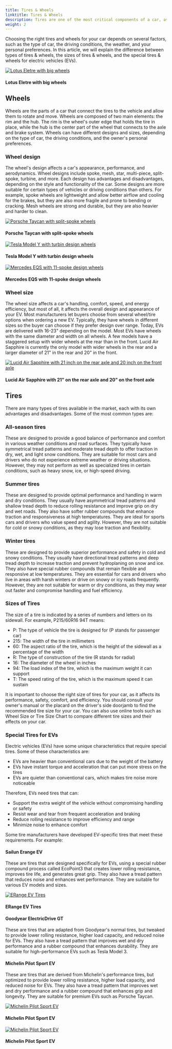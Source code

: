 ```yaml
---
title: Tires & Wheels
linktitle: Tires & Wheels
description: Tires are one of the most critical components of a car, as they affect its performance, safety, comfort, and efficiency.
weight: 2
---
```

<!-- markdownlint-disable MD033 -->

Choosing the right tires and wheels for your car depends on several factors, such as the type of car, the driving conditions, the weather, and your personal preferences. In this article, we will explain the difference between types of tires & wheels, the sizes of tires & wheels, and the special tires & wheels for electric vehicles (EVs).

<figur>
    <a href="https://media.evkx.net/multimedia/models/lotus/eletre/eletre_s/exterior_2.jpg">
        <img src="https://media.evkx.net/multimedia/models/lotus/eletre/eletre_s/exterior_2_st.jpg" alt="Lotus Eletre with big wheels" title="Lotus Eletre with big wheels" class="img-fluid">
    </a>
    <figcaption><h4>Lotus Eletre with big wheels</h4></figcaption>
</figur>

## Wheels

Wheels are the parts of a car that connect the tires to the vehicle and allow them to rotate and move. Wheels are composed of two main elements: the rim and the hub. The rim is the wheel's outer edge that holds the tire in place, while the hub is the center part of the wheel that connects to the axle and brake system. Wheels can have different designs and sizes, depending on the type of car, the driving conditions, and the owner's personal preferences.

### Wheel design

The wheel's design affects a car's appearance, performance, and aerodynamics. Wheel designs include spoke, mesh, star, multi-piece, split-spoke, turbine, and more. Each design has advantages and disadvantages, depending on the style and functionality of the car. Some designs are more suitable for certain types of vehicles or driving conditions than others. For example, spoke wheels are lightweight and allow better airflow and cooling for the brakes, but they are also more fragile and prone to bending or cracking. Mesh wheels are strong and durable, but they are also heavier and harder to clean. 

<figur>
    <a href="https://media.evkx.net/multimedia/models/porsche/taycan/taycan_gts/main_1.jpg">
        <img src="https://media.evkx.net/multimedia/models/porsche/taycan/taycan_gts/main_1_st.jpg" alt="Porsche Taycan with split-spoke wheels" title="Porsche Taycan with split-spoke wheels" class="img-fluid">
    </a>
    <figcaption><h4>Porsche Taycan with split-spoke wheels</h4></figcaption>
</figur>

<figur>
    <a href="https://media.evkx.net/multimedia/models/tesla/model_y/model_y_long_range/exterior_4.jpg">
        <img src="https://media.evkx.net/multimedia/models/tesla/model_y/model_y_long_range/exterior_4_st.jpg" alt="Tesla Model Y with turbin design wheels" title="Tesla Model Y with turbin design wheels" class="img-fluid">
    </a>
    <figcaption><h4>Tesla Model Y with turbin design wheels</h4></figcaption>
</figur>

<figur>
    <a href="https://media.evkx.net/multimedia/models/mercedes/eqs/eqs_450plus/main_1.jpg">
        <img src="https://media.evkx.net/multimedia/models/mercedes/eqs/eqs_450plus/main_1_st.jpg" alt="Mercedes EQS with 11-spoke design wheels" title="Mercedes EQS with 11-spoke design wheels" class="img-fluid">
    </a>
    <figcaption><h4>Mercedes EQS with 11-spoke design wheels</h4></figcaption>
</figur>

### Wheel size

The wheel size affects a car's handling, comfort, speed, and energy efficiency, but most of all, it affects the overall design and appearance of your EV.
Most manufacturers let buyers choose from several wheel/tire options when ordering a new EV. Typically, they have wheels in different sizes so the buyer can choose if they prefer design over range.
Today, EVs are delivered with 16-23" depending on the model.
Most EVs have wheels with the same diameter and width on all wheels. A few models have a staggered setup with wider wheels at the rear than in the front.
Lucid Air Sapphire is currently the only model with wider wheels in the rear and a larger diameter of 21" in the rear and 20" in the front.

<figur>
    <a href="https://media.evkx.net/multimedia/models/lucid/air/air_sapphire/exterior_6.jpg">
        <img src="https://media.evkx.net/multimedia/models/lucid/air/air_sapphire/exterior_6_st.jpg" alt="Lucid Air Sapphire with 21 inch on the rear axle and 20 inch on the front axle" title="Lucid Air Sapphire with 21 inch on the rear axle and 20 inch on the front axle" class="img-fluid">
    </a>
    <figcaption><h4>Lucid Air Sapphire with 21" on the rear axle and 20" on the front axle</h4></figcaption>
</figur>

## Tires

There are many types of tires available in the market, each with its own advantages and disadvantages. Some of the most common types are:

### All-season tires

These are designed to provide a good balance of performance and comfort in various weather conditions and road surfaces. They typically have symmetrical tread patterns and moderate tread depth to offer traction in dry, wet, and light snow conditions. They are suitable for most cars and drivers who do not experience extreme weather or driving situations. However, they may not perform as well as specialized tires in certain conditions, such as heavy snow, ice, or high-speed driving.

### Summer tires

These are designed to provide optimal performance and handling in warm and dry conditions. They usually have asymmetrical tread patterns and shallow tread depth to reduce rolling resistance and improve grip on dry and wet roads. They also have softer rubber compounds that enhance traction and responsiveness at high temperatures. They are ideal for sports cars and drivers who value speed and agility. However, they are not suitable for cold or snowy conditions, as they may lose traction and flexibility.

### Winter tires

These are designed to provide superior performance and safety in cold and snowy conditions. They usually have directional tread patterns and deep tread depth to increase traction and prevent hydroplaning on snow and ice. They also have special rubber compounds that remain flexible and responsive at low temperatures. They are essential for cars and drivers who live in areas with harsh winters or drive on snowy or icy roads frequently. However, they are not suitable for warm or dry conditions, as they may wear out faster and compromise handling and fuel efficiency.

### Sizes of Tires

The size of a tire is indicated by a series of numbers and letters on its sidewall. For example, P215/60R16 94T means:

- P: The type of vehicle the tire is designed for (P stands for passenger car)
- 215: The width of the tire in millimeters
- 60: The aspect ratio of the tire, which is the height of the sidewall as a percentage of the width
- R: The type of construction of the tire (R stands for radial)
- 16: The diameter of the wheel in inches
- 94: The load index of the tire, which is the maximum weight it can support
- T: The speed rating of the tire, which is the maximum speed it can sustain

It is important to choose the right size of tires for your car, as it affects its performance, safety, comfort, and efficiency. You should consult your owner's manual or the placard on the driver's side doorjamb to find the recommended tire size for your car. You can also use online tools such as Wheel Size or Tire Size Chart to compare different tire sizes and their effects on your car.

### Special Tires for EVs

Electric vehicles (EVs) have some unique characteristics that require special tires. Some of these characteristics are:

- EVs are heavier than conventional cars due to the weight of the battery
- EVs have instant torque and acceleration that can put more stress on the tires
- EVs are quieter than conventional cars, which makes tire noise more noticeable

Therefore, EVs need tires that can:

- Support the extra weight of the vehicle without compromising handling or safety
- Resist wear and tear from frequent acceleration and braking
- Reduce rolling resistance to improve efficiency and range
- Minimize noise to enhance comfort

Some tire manufacturers have developed EV-specific tires that meet these requirements. For example:

#### Sailun Erange EV

These are tires that are designed specifically for EVs, using a special rubber compound process called EcoPoint3 that creates lower rolling resistance, improves tire life, and generates great grip. They also have a tread pattern that reduces noise and enhances wet performance. They are suitable for various EV models and sizes.

<figur>
    <a href="https://media.evkx.net/multimedia/technology/wheels/evrange_1.jpg">
    <img src="https://media.evkx.net/multimedia/technology/wheels/evrange_1_st.jpg" alt="ERange EV Tires" title="ERange EV Tires" class="img-fluid">
    </a>
    <figcaption><h4>ERange EV Tires</h4></figcaption>
</figur>

#### Goodyear ElectricDrive GT

These are tires that are adapted from Goodyear's normal tires, but tweaked to provide lower rolling resistance, higher load capacity, and reduced noise for EVs. They also have a tread pattern that improves wet and dry performance and a rubber compound that enhances durability. They are suitable for high-performance EVs such as Tesla Model 3.

#### Michelin Pilot Sport EV

These are tires that are derived from Michelin's performance tires, but optimized to provide lower rolling resistance, higher load capacity, and reduced noise for EVs. They also have a tread pattern that improves wet and dry performance and a rubber compound that enhances grip and longevity. They are suitable for premium EVs such as Porsche Taycan.

<figur>
    <a href="https://media.evkx.net/multimedia/technology/wheels/michelinpilotsportev_1.jpg">
    <img src="https://media.evkx.net/multimedia/technology/wheels/michelinpilotsportev_1_st.jpg" alt="Michelin Pilot Sport EV" title="Michelin Pilot Sport EV" class="img-fluid">
    </a>
    <figcaption><h4>Michelin Pilot Sport EV</h4></figcaption>
</figur>

<figur>
    <a href="https://media.evkx.net/multimedia/technology/wheels/michelinpilotsportev_2.jpg">
    <img src="https://media.evkx.net/multimedia/technology/wheels/michelinpilotsportev_2_st.jpg" alt="Michelin Pilot Sport EV" title="Michelin Pilot Sport EV" class="img-fluid">
    </a>
    <figcaption><h4>Michelin Pilot Sport EV</h4></figcaption>
</figur>